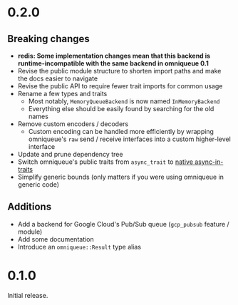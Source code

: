 # 0.2.0

## Breaking changes

- **redis: Some implementation changes mean that this backend is runtime-incompatible with the same backend in omniqueue 0.1**
- Revise the public module structure to shorten import paths and make the docs easier to navigate
- Revise the public API to require fewer trait imports for common usage
- Rename a few types and traits
  - Most notably, `MemoryQueueBackend` is now named `InMemoryBackend`
  - Everything else should be easily found by searching for the old names
- Remove custom encoders / decoders
  - Custom encoding can be handled more efficiently by wrapping omniqueue's
    `raw` send / receive interfaces into a custom higher-level interface
- Update and prune dependency tree
- Switch omniqueue's public traits from `async_trait` to [native async-in-traits][]
- Simplify generic bounds (only matters if you were using omniqueue in generic code)

## Additions

- Add a backend for Google Cloud's Pub/Sub queue (`gcp_pubsub` feature / module)
- Add some documentation
- Introduce an `omniqueue::Result` type alias

[native async-in-traits]: https://blog.rust-lang.org/2023/12/21/async-fn-rpit-in-traits.html

# 0.1.0

Initial release.
